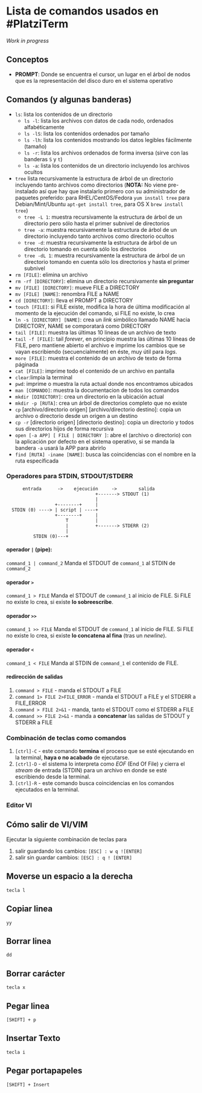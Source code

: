 # Lista de comandos usados en #PlatziTerm

_Work in progress_

## Conceptos
- **PROMPT**: Donde se encuentra el cursor, un lugar en el árbol de nodos que es la representación del disco duro en el sistema operativo

## Comandos (y algunas banderas)

- `ls`: lista los contenidos de un directorio
  - `ls -l`: lista los archivos con datos de cada nodo, ordenados alfabéticamente
  - `ls -lS`: lista los contenidos ordenados por tamaño
  - `ls -lh`: lista los contenidos mostrando los datos legibles fácilmente (tamaño)
  - `ls -r`: lista los archivos ordenados de forma inversa (sirve con las banderas `S` y `t`)
  - `ls -a`: lista los contenidos de un directorio incluyendo los archivos ocultos
- `tree` lista recursivamente la estructura de árbol de un directorio incluyendo tanto archivos como directorios (**NOTA:** No viene pre-instalado así que hay que instalarlo primero con su administrador de paquetes preferido: para RHEL/CentOS/Fedora `yum install tree` para Debian/Mint/Ubuntu `apt-get install tree`, para OS X `brew install tree`)
  - `tree -L 1`: muestra recursivamente la estructura de árbol de un directorio pero sólo hasta el primer subnivel de directorios
  - `tree -a`: muestra recursivamente la estructura de árbol de un directorio incluyendo tanto archivos como directorio ocultos
  - `tree -d`: muestra recursivamente la estructura de árbol de un directorio tomando en cuenta sólo los directorios
  - `tree -dL 1`: muestra recursivamente la estructura de árbol de un directorio tomando en cuenta sólo los directorios y hasta el primer subnivel
- `rm [FILE]`: elimina un archivo
- `rm -rf [DIRECTORY]`: elimina un directorio recursivamente **sin preguntar**
- `mv [FILE] [DIRECTORY]`: mueve FILE a DIRECTORY
- `mv [FILE] [NAME]`: renombra FILE a NAME
- `cd [DIRECTORY]`: lleva el PROMPT a DIRECTORY
- `touch [FILE]`: si FILE existe, modifica la hora de última modificación al momento de la ejecución del comando, si FILE no existe, lo crea
- `ln -s [DIRECTORY] [NAME]`: crea un _link_ simbólico llamado NAME hacia DIRECTORY, NAME se comporatará como DIRECTORY
- `tail [FILE]`: muestra las últimas 10 lineas de un archivo de texto
- `tail -f [FILE]`: tail _forever_, en principio muestra las últimas 10 líneas de FILE, pero mantiene abierto el archivo e imprime los cambios que se vayan escribiendo (secuencialmente) en éste, muy útil para _logs_.
- `more [FILE]`: muestra el contenido de un archivo de texto de forma páginada
- `cat [FILE]`: imprime todo el contenido de un archivo en pantalla
- `clear`:limpia la terminal
- `pwd`: imprime o muestra la ruta actual donde nos encontramos ubicados
- `man [COMANDO]`: muestra la documentacion de todos los comandos
- `mkdir [DIRECTORY]`: crea un directorio en la ubicación actual
- `mkdir -p [RUTA]`: crea un árbol de directorios completo que no existe
- `cp` [archivo/directorio origen] [archivo/directorio destino]: copia un archivo o directorio desde un origen a un destino
- `cp -r` [directorio origen] [directorio destino]: copia un directorio y todos sus directorios hijos de forma recursiva
- `open [-a APP] [ FILE | DIRECTORY ]`: abre el (archivo o directorio) con la aplicación por defecto en el sistema operativo, si se manda la bandera `-a` usará la APP para abrirlo
- `find [RUTA] -iname [NAME]`: busca las coincidencias con el nombre en la ruta específicada

### Operadores para STDIN, STDOUT/STDERR
`````
      entrada      ->    ejecución     ->        salida
                                 +-------> STDOUT (1)
                                 |
                  +--------+     |
  STDIN (0) ----> | script | ----+
                  +--------+     |
                      T          |
                      |          +-------> STDERR (2)
                      |
          STDIN (0)---+
`````

#### operador `|` (pipe):
`command_1 | command_2`
Manda el STDOUT de `command_1` al STDIN de `command_2`

#### operador `>`
`command_1 > FILE`
Manda el STDOUT de `command_1` al inicio de FILE. Si FILE no existe lo crea, si existe **lo sobreescribe**.

#### operador `>>`
`command_1 >> FILE`
Manda el STDOUT de `command_1` al inicio de FILE. Si FILE no existe lo crea, si existe **lo concatena al fina** (tras un _newline_).

#### operador `<`
`command_1 < FILE`
Manda al STDIN de `command_1` el contenido de FILE.

#### redirección de salidas
1. `command > FILE` - manda el STDOUT a FILE
1. `command 1> FILE 2>FILE_ERROR` - manda el STDOUT a FILE y el STDERR a FILE_ERROR
1. `command > FILE 2>&1` - manda, tanto el STDOUT como el STDERR a FILE
1. `command >> FILE 2>&1` - manda a **concatenar** las salidas de STDOUT y STDERR a FILE

### Combinación de teclas como comandos
1. `[ctrl]-C` - este comando **termina** el proceso que se esté ejecutando en la terminal, **haya o no acabado** de ejecutarse.
2. `[ctrl]-D` - el sistema lo interpreta como _EOF_ (End Of File) y cierra el _stream_ de entrada (STDIN) para un archivo en donde se esté escribiendo desde la terminal.
3. `[ctrl]-R` - este comando busca coincidencias en los comandos ejecutados en la terminal.
### Editor VI
## Cómo salir de VI/VIM
Ejecutar la siguiente combinación de teclas para 

1. salir guardando los cambios: `[ESC] : w q ![ENTER] `
2. salir sin guardar cambios: `[ESC] : q ! [ENTER]`

## Moverse un espacio a la derecha
`tecla l`

## Copiar linea
`yy`

## Borrar linea
`dd`

## Borrar carácter
`tecla x`

## Pegar linea
`[SHIFT] + p`

## Insertar Texto
`tecla i`

## Pegar portapapeles
`[SHIFT] + Insert`
